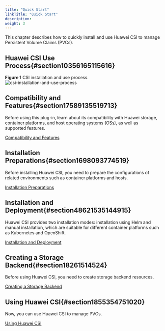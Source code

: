 ```yaml
---
title: "Quick Start"
linkTitle: "Quick Start"
description: 
weight: 3
---
```


This chapter describes how to quickly install and use Huawei CSI to manage Persistent Volume Claims \(PVCs\).

## Huawei CSI Use Process{#section10356165115616}

**Figure  1**  CSI installation and use process<a name="fig111116220210"></a>  
![](/css-docs/figures/csi-installation-and-use-process.png "csi-installation-and-use-process")

## Compatibility and Features{#section17589135519713}

Before using this plug-in, learn about its compatibility with Huawei storage, container platforms, and host operating systems \(OSs\), as well as supported features.

[Compatibility and Features](/docs/compatibility-and-features)

## Installation Preparations{#section1698093774519}

Before installing Huawei CSI, you need to prepare the configurations of related environments such as container platforms and hosts.

[Installation Preparations](/docs/installation-and-deployment/installation-preparations)

## Installation and Deployment{#section48621535144915}

Huawei CSI provides two installation modes: installation using Helm and manual installation, which are suitable for different container platforms such as Kubernetes and OpenShift.

[Installation and Deployment](/docs/installation-and-deployment)

## Creating a Storage Backend{#section18261514524}

Before using Huawei CSI, you need to create storage backend resources.

[Creating a Storage Backend](/docs/storage-backend-management/managing-storage-backends/creating-a-storage-backend)

## Using Huawei CSI{#section1855354751020}

Now, you can use Huawei CSI to manage PVCs.

[Using Huawei CSI](/docs/using-huawei-csi)

